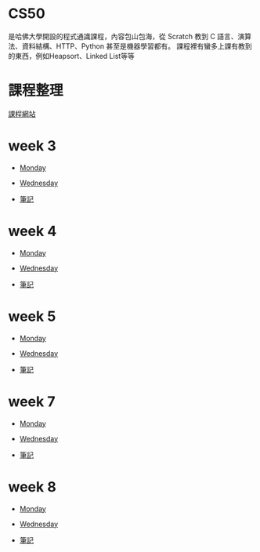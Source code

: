 # CS50 
是哈佛大學開設的程式通識課程，內容包山包海，從 Scratch 教到 C 語言、演算法、資料結構、HTTP、Python 甚至是機器學習都有。
課程裡有蠻多上課有教到的東西，例如Heapsort、Linked List等等

# 課程整理
[課程網站](http://cs50.tv/2013/fall/#about,lectures)

# week 3 

- [Monday](https://www.youtube.com/watch?v=xqhcVALTw54)

- [Wednesday](https://www.youtube.com/watch?v=YxgI7ll4Xtg)

- [筆記](https://github.com/Benny805038/benny/blob/master/CS50/week3.md)

# week 4 
- [Monday](https://www.youtube.com/watch?v=8IZ9r5kmS3Y)

- [Wednesday](https://www.youtube.com/watch?v=lw1U7CvmjoU)

- [筆記](https://github.com/Benny805038/benny/blob/master/CS50/week4.md)

# week 5 
- [Monday](http://www.youtube.com/watch?v=IEuvKVjw2oM)

- [Wednesday](http://www.youtube.com/watch?v=atBMLJdSKBo)

- [筆記](https://github.com/Benny805038/benny/blob/master/CS50/week5.md)

# week 7 
- [Monday](http://www.youtube.com/watch?v=RUAsmwYC2mc)

- [Wednesday](http://www.youtube.com/watch?v=QWnZpgZKOoc)

- [筆記](https://github.com/Benny805038/benny/blob/master/CS50/week7.md)

# week 8
- [Monday](https://www.youtube.com/watch?v=9qvt6MwBKZQ)

- [Wednesday](http://www.youtube.com/watch?v=ihmHDZKOkA8)

- [筆記](/CS50/week8.md)
